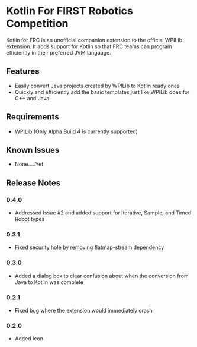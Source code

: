 # Kotlin For FIRST Robotics Competition

Kotlin for FRC is an unofficial companion extension to the official WPILib extension. It adds support for Kotlin so that FRC teams can program efficiently in their preferred JVM language.

## Features

* Easily convert Java projects created by WPILib to Kotlin ready ones
* Quickly and efficiently add the basic templates just like WPILib does for C++ and Java

## Requirements

* [WPILib](https://github.com/wpilibsuite/vscode-wpilib/releases) (Only Alpha Build 4 is currently supported)

## Known Issues

* None.....Yet

## Release Notes

### 0.4.0
* Addressed Issue #2 and added support for Iterative, Sample, and Timed Robot types

### 0.3.1
* Fixed security hole by removing flatmap-stream dependency

### 0.3.0
* Added a dialog box to clear confusion about when the conversion from Java to Kotlin was complete

### 0.2.1
* Fixed bug where the extension would immediately crash

### 0.2.0
* Added Icon